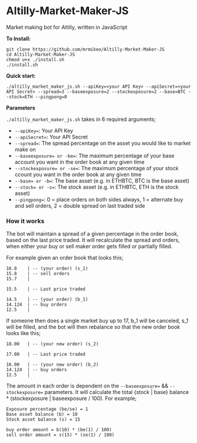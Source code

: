 # Altilly-Market-Maker-JS
Market making bot for Altilly, written in JavaScript

**To Install:**
```
git clone https://github.com/mrmikeo/Altilly-Market-Maker-JS
cd Altilly-Market-Maker-JS
chmod u+x ./install.sh
./install.sh
```

**Quick start:**
```
./altilly_market_maker_js.sh --apiKey=<your API Key> --apiSecret=<your API Secret> --spread=3 --baseexposure=2 --stockexposure=2 --base=BTC --stock=ETH --pingpong=0
```

**Parameters**

`./altilly_market_maker_js.sh` takes in 6 required arguments;
* `--apiKey=`: Your API Key
* `--apiSecret=`: Your API Secret
* `--spread=`: The spread percentage on the asset you would like to market make on
* `--baseexposure= or -be=`: The maximum percentage of your base account you want in the order book at any given time
* `--stockexposure= or -se=`: The maximum percentage of your stock ccount you want in the order book at any given time
* `--base= or -b=`: The base asset (e.g. in ETHBTC, BTC is the base asset)
* `--stock= or -s=`: The stock asset (e.g. in ETHBTC, ETH is the stock asset)
* `--pingpong=`: 0 = place orders on both sides always, 1 = alternate buy and sell orders, 2 = double spread on last traded side

### How it works

The bot will maintain a spread of a given percentage in the order book, based on the last price traded.
It will recalculate the spread and orders, when either your buy or sell maker order gets filled or partially filled.

For example given an order book that looks this;
```
16.8	| -- (your order) (s_1)
15.8	| -- sell orders
15.7	|

15.5 	| -- Last price traded

14.5	| -- (your order) (b_1)
14.124 	| -- buy orders 
12.5	|

``` 

If someone then does a single market buy up to 17, b_1 will be canceled, s_1 will be filled, and the bot will then rebalance so that the new order book looks like this;

```
18.00	| -- (your new order) (s_2)

17.00	| -- Last price traded

16.00	| -- (your new order) (b_2)
14.124 	| -- buy orders 
12.5	|

```

The amount in each order is dependent on the `--baseexposure=` && `--stockexposure=` parameters. It will calculate the total {stock | base} balance * (stockexposure | baseexposure / 100).
For example;

```
Exposure percentage (be/se) = 1
Base asset balance (b) = 10
Stock asset balance (s) = 15

buy order amount = b(10) * (be(1) / 100)
sell order amount = s(15) * (se(1) / 100)  
```
